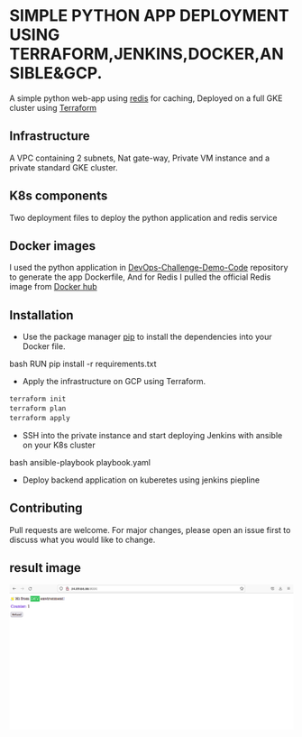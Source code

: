 # SIMPLE PYTHON APP DEPLOYMENT USING TERRAFORM,JENKINS,DOCKER,ANSIBLE&GCP.

A simple python web-app using [redis](https://redis.io/) for caching, Deployed on a full GKE cluster using [Terraform](https://www.terraform.io/)

## Infrastructure

A VPC containing 2 subnets, Nat gate-way, Private VM instance and a private standard GKE cluster.

## K8s components

Two deployment files to deploy the python application and redis service

## Docker images

I used the python application in [DevOps-Challenge-Demo-Code](https://github.com/atefhares/DevOps-Challenge-Demo-Code) repository to generate the app Dockerfile, And for Redis I pulled the official Redis image from [Docker hub](https://hub.docker.com/)

## Installation

- Use the package manager [pip](https://pypi.org/project/pip/) to install the dependencies into your Docker file.

bash
RUN pip install -r requirements.txt

- Apply the infrastructure on GCP using Terraform.

```bash
terraform init 
terraform plan
terraform apply
```

- SSH into the private instance and start deploying Jenkins with ansible on your K8s cluster

bash
ansible-playbook playbook.yaml

- Deploy backend application on kuberetes using jenkins piepline


## Contributing
Pull requests are welcome. For major changes, please open an issue first to discuss what you would like to change.

## result image
![alt text](https://github.com/ahmedsalaheldin12/CI-CD-project/blob/main/images/Screenshot%20from%202022-02-16%2021-17-33.png)
